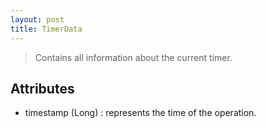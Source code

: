 ```yaml
---
layout: post
title: TimerData
---
```


> Contains all information about the current timer.

Attributes
----------
- timestamp (Long) : represents the time of the operation.
